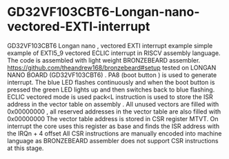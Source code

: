 # GD32VF103CBT6-Longan-nano-vectored-EXTI-interrupt
GD32VF103CBT6 Longan nano , vectored EXTI interrupt example
simple example of EXTI5_9 vectored ECLIC interrupt  in RISCV assembly language.
The code is assembled with light weight BRONZEBEARD assembler. https://github.com/theandrew168/bronzebeard#setup 
tested on LONGAN NANO BOARD (GD32VF103CBT6) . PA8 (boot button ) is used to generate interrupt.
The blue LED flashes continuously and when the boot button is pressed the green LED lights up and then switches back to blue flashing.
ECLIC vectored mode is used
pack<L instruction is used to store the ISR address in the vector table on assembly .
All unused vectors are filled with 0x00000000 , all reserved addresses in the vector table are also filled with 0x00000000
The vector table address is stored in CSR register MTVT. On interrupt the core uses this register as base and finds the ISR address with the IRQn + 4 offset
All CSR instructions are manually encoded into machine language as BRONZEBEARD assembler does not support CSR instructions at this stage.

